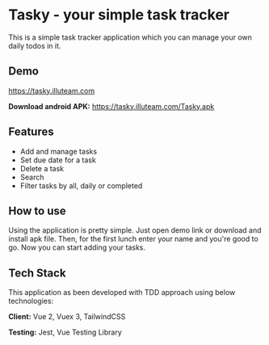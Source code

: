 
# Tasky - your simple task tracker

This is a simple task tracker application which you can manage your own daily todos in it.


## Demo

https://tasky.illuteam.com


**Download android APK:**
https://tasky.illuteam.com/Tasky.apk
## Features

- Add and manage tasks
- Set due date for a task
- Delete a task
- Search
- Filter tasks by all, daily or completed


## How to use
Using the application is pretty simple. Just open demo link or download and install apk file. Then, for the first lunch enter your name and you're good to go. Now you can start adding your tasks.


## Tech Stack
This application as been developed with TDD approach using below technologies:

**Client:** Vue 2, Vuex 3, TailwindCSS

**Testing:** Jest, Vue Testing Library


